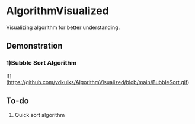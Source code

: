 # AlgorithmVisualized

Visualizing algorithm for better understanding.

## Demonstration

### 1)Bubble Sort Algorithm

![]
(https://github.com/ydkulks/AlgorithmVisualized/blob/main/BubbleSort.gif)

## To-do

1. Quick sort algorithm
